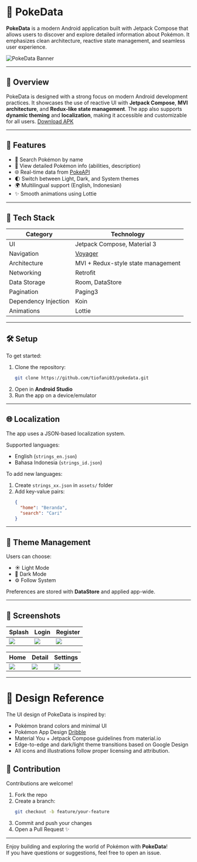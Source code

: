 # 🎯 PokeData

**PokeData** is a modern Android application built with Jetpack Compose that allows users to discover and explore detailed information about Pokémon. It emphasizes clean architecture, reactive state management, and seamless user experience.


![PokeData Banner](https://github.com/user-attachments/assets/a36a7054-ab96-45bd-9414-c33737d5e547)

---

## 📱 Overview

PokeData is designed with a strong focus on modern Android development practices. It showcases the use of reactive UI with **Jetpack Compose**, **MVI architecture**, and **Redux-like state management**. The app also supports **dynamic theming** and **localization**, making it accessible and customizable for all users.
[Download APK](https://drive.google.com/file/d/14ecRboXzgKmclk_0Nqq2IanAAsdUjJqq/view?usp=sharing)

---

## 🚀 Features

- 🔎 Search Pokémon by name
- 📄 View detailed Pokémon info (abilities, description)
- 🌐 Real-time data from [PokeAPI](https://pokeapi.co/)
- 🌓 Switch between Light, Dark, and System themes
- 🌍 Multilingual support (English, Indonesian)
- ✨ Smooth animations using Lottie

---

## 🧩 Tech Stack

| Category              | Technology                                       |
|----------------------|--------------------------------------------------|
| UI                   | Jetpack Compose, Material 3                      |
| Navigation           | [Voyager](https://github.com/adrielcafe/voyager)|
| Architecture         | MVI + Redux-style state management              |
| Networking           | Retrofit                                         |
| Data Storage         | Room, DataStore                                  |
| Pagination           | Paging3                                          |
| Dependency Injection | Koin                                             |
| Animations           | Lottie                                           |

---

## 🛠️ Setup

To get started:

1. Clone the repository:
   ```bash
   git clone https://github.com/tiofani03/pokedata.git
   ```
2. Open in **Android Studio**
3. Run the app on a device/emulator

---

## 🌐 Localization

The app uses a JSON-based localization system.

Supported languages:
- English (`strings_en.json`)
- Bahasa Indonesia (`strings_id.json`)

To add new languages:
1. Create `strings_xx.json` in `assets/` folder
2. Add key-value pairs:
   ```json
   {
     "home": "Beranda",
     "search": "Cari"
   }
   ```

---

## 🎨 Theme Management

Users can choose:
- ☀️ Light Mode
- 🌙 Dark Mode
- ⚙️ Follow System

Preferences are stored with **DataStore** and applied app-wide.

---

## 📸 Screenshots

| Splash | Login | Register |
|------|---------|----------|
| ![](https://github.com/user-attachments/assets/fe0688dc-49a7-4797-b8c4-34077cea436b) | ![](https://github.com/user-attachments/assets/ebae6059-a8ea-4720-a6d8-0ab55146cdf4) | ![](https://github.com/user-attachments/assets/f831e4d3-f943-45db-ac47-70a31b257dad) |


| Home | Detail | Settings |
|------|---------|----------|
| ![](https://github.com/user-attachments/assets/96161602-851a-4439-9da1-4f2261e19dec) | ![](https://github.com/user-attachments/assets/a2171bf2-9154-4c42-8867-ae814ae8acec) | ![](https://github.com/user-attachments/assets/5844aa7f-b460-4ddd-b9b2-702a00c67bb9) |

---

# 🎨 Design Reference

The UI design of PokeData is inspired by:
- Pokémon brand colors and minimal UI
- Pokémon App Design [Dribble](https://dribbble.com/shots/16833947-Mobile-Pokedex-App-Design-Exploration)
- Material You + Jetpack Compose guidelines from material.io
- Edge-to-edge and dark/light theme transitions based on Google Design
- All icons and illustrations follow proper licensing and attribution.


## 🤝 Contribution

Contributions are welcome!

1. Fork the repo
2. Create a branch:
   ```bash
   git checkout -b feature/your-feature
   ```
3. Commit and push your changes
4. Open a Pull Request ✨

---

Enjoy building and exploring the world of Pokémon with **PokeData**!  
If you have questions or suggestions, feel free to open an issue.

